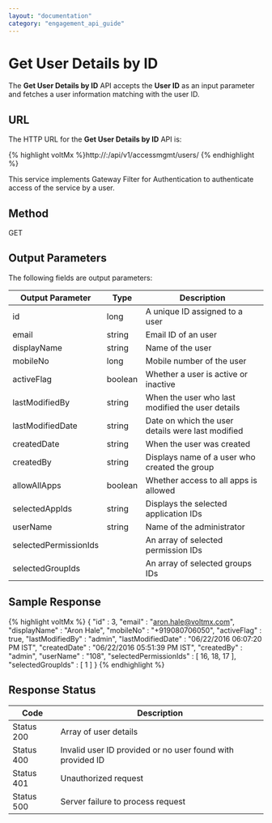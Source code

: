 ```yaml
---
layout: "documentation"
category: "engagement_api_guide"
---
```


# Get User Details by ID

The **Get User Details by ID** API accepts the **User ID** as an input parameter and fetches a user information matching with the user ID.

## URL

The HTTP URL for the **Get User Details by ID** API is:

{% highlight voltMx %}http://<host>:<port>/api/v1/accessmgmt/users/<id>
{% endhighlight %}

This service implements Gateway Filter for Authentication to authenticate access of the service by a user.

## Method

GET

## Output Parameters

The following fields are output parameters:

| Output Parameter      | Type    | Description                                       |
| --------------------- | ------- | ------------------------------------------------- |
| id                    | long    | A unique ID assigned to a user                    |
| email                 | string  | Email ID of an user                               |
| displayName           | string  | Name of the user                                  |
| mobileNo              | long    | Mobile number of the user                         |
| activeFlag            | boolean | Whether a user is active or inactive              |
| lastModifiedBy        | string  | When the user who last modified the user details  |
| lastModifiedDate      | string  | Date on which the user details were last modified |
| createdDate           | string  | When the user was created                         |
| createdBy             | string  | Displays name of a user who created the group     |
| allowAllApps          | boolean | Whether access to all apps is allowed             |
| selectedAppIds        | string  | Displays the selected application IDs             |
| userName              | string  | Name of the administrator                         |
| selectedPermissionIds |         | An array of selected permission IDs               |
| selectedGroupIds      |         | An array of selected groups IDs                   |

## Sample Response

{% highlight voltMx %} {
"id" : 3,
"email" : "aron.hale@voltmx.com",
"displayName" : "Aron Hale",
"mobileNo" : "+919080706050",
"activeFlag" : true,
"lastModifiedBy" : "admin",
"lastModifiedDate" : "06/22/2016 06:07:20 PM IST",
"createdDate" : "06/22/2016 05:51:39 PM IST",
"createdBy" : "admin",
"userName" : "108",
"selectedPermissionIds" : [ 16, 18, 17 ],
"selectedGroupIds" : [ 1 ]
}
{% endhighlight %}

## Response Status

| Code       | Description                                                |
| ---------- | ---------------------------------------------------------- |
| Status 200 | Array of user details                                      |
| Status 400 | Invalid user ID provided or no user found with provided ID |
| Status 401 | Unauthorized request                                       |
| Status 500 | Server failure to process request                          |
